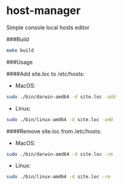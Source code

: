 # host-manager
Simple console local hosts editor

###Build
```bash
make build
```

###Usage

####Add site.loc to /etc/hosts:
- MacOS:
```bash
sudo ./bin/darwin-amd64 -d site.loc -add
```
- Linux:
```bash
sudo ./bin/linux-amd64 -d site.loc -add
```

####Remove site.loc from /etc/hosts:
- MacOS:
```bash
sudo ./bin/darwin-amd64 -d site.loc -rm
```
- Linux:
```bash
sudo ./bin/linux-amd64 -d site.loc -rm
```
